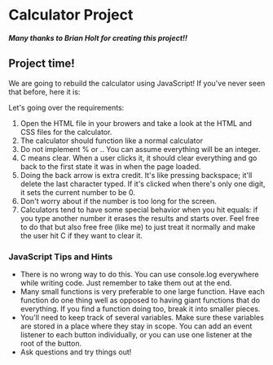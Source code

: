# Calculator Project

##### Many thanks to Brian Holt for creating this project!!

## Project time!

We are going to rebuild the calculator using JavaScript! If you've never seen that before, here it is:

Let's going over the requirements:

1. Open the HTML file in your browers and take a look at the HTML and CSS files for the calculator.
2. The calculator should function like a normal calculator
3. Do not implement % or .. You can assume everything will be an integer.
4. C means clear. When a user clicks it, it should clear everything and go back to the first state it was in when the page loaded.
5. Doing the back arrow is extra credit. It's like pressing backspace; it'll delete the last character typed. If it's clicked when there's only one digit, it sets the current number to be 0.
6. Don't worry about if the number is too long for the screen.
7. Calculators tend to have some special behavior when you hit equals: if you type another number it erases the results and starts over. Feel free to do that but also free free (like me) to just treat it normally and make the user hit C if they want to clear it.


### JavaScript Tips and Hints
- There is no wrong way to do this. You can use console.log everywhere while writing code. Just remember to take them out at the end.
- Many small functions is very preferable to one large function. Have each function do one thing well as opposed to having giant functions that do everything. If you find a function doing too, break it into smaller pieces. 
- You'll need to keep track of several variables. Make sure these variables are stored in a place where they stay in scope.
You can add an event listener to each button individually, or you can use one listener at the root of the button. 
- Ask questions and try things out!

